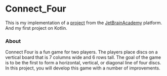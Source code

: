 # Connect_Four

This is my implementation of a [project](https://hyperskill.org/projects/202) from the [JetBrainAcademy](https://hyperskill.org/tracks) platform. And my first project on Kotlin.

### About
Connect Four is a fun game for two players. The players place discs on a vertical board that is 7 columns wide and 6 rows tall. The goal of the game is to be the first to form a horizontal, vertical, or diagonal line of four discs. In this project, you will develop this game with a number of improvements.
